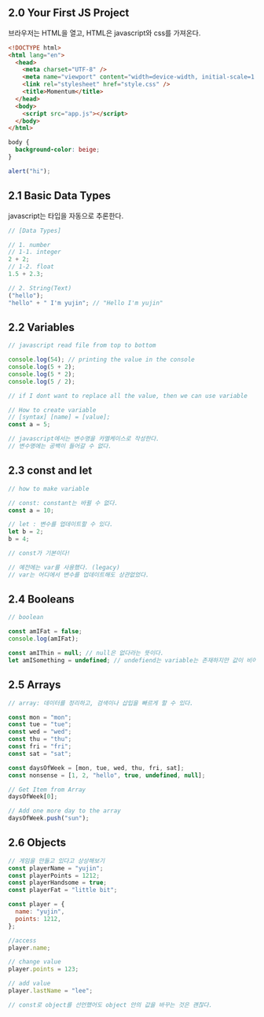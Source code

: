 ## **2.0 Your First JS Project**

브라우저는 HTML을 열고, HTML은 javascript와 css를 가져온다.

```html
<!DOCTYPE html>
<html lang="en">
  <head>
    <meta charset="UTF-8" />
    <meta name="viewport" content="width=device-width, initial-scale=1.0" />
    <link rel="stylesheet" href="style.css" />
    <title>Momentum</title>
  </head>
  <body>
    <script src="app.js"></script>
  </body>
</html>
```

```css
body {
  background-color: beige;
}
```

```jsx
alert("hi");
```

## **2.1 Basic Data Types**

javascript는 타입을 자동으로 추론한다.

```jsx
// [Data Types]

// 1. number
// 1-1. integer
2 + 2;
// 1-2. float
1.5 + 2.3;

// 2. String(Text)
("hello");
"hello" + " I'm yujin"; // "Hello I'm yujin"
```

## **2.2 Variables**

```jsx
// javascript read file from top to bottom

console.log(54); // printing the value in the console
console.log(5 + 2);
console.log(5 * 2);
console.log(5 / 2);

// if I dont want to replace all the value, then we can use variable

// How to create variable
// [syntax] [name] = [value];
const a = 5;

// javascript에서는 변수명을 카멜케이스로 작성한다.
// 변수명에는 공백이 들어갈 수 없다.
```

## **2.3 const and let**

```jsx
// how to make variable

// const: constant는 바뀔 수 없다.
const a = 10;

// let : 변수를 업데이트할 수 있다.
let b = 2;
b = 4;

// const가 기본이다!

// 예전에는 var를 사용했다. (legacy)
// var는 어디에서 변수를 업데이트해도 상관없었다.
```

## **2.4 Booleans**

```jsx
// boolean

const amIFat = false;
console.log(amIFat);

const amIThin = null; // null은 없다라는 뜻이다.
let amISomething = undefined; // undefiend는 variable는 존재하지만 값이 비어있다는 뜻이다.
```

## **2.5 Arrays**

```jsx
// array: 데이터를 정리하고, 검색이나 삽입을 빠르게 할 수 있다.

const mon = "mon";
const tue = "tue";
const wed = "wed";
const thu = "thu";
const fri = "fri";
const sat = "sat";

const daysOfWeek = [mon, tue, wed, thu, fri, sat];
const nonsense = [1, 2, "hello", true, undefined, null];

// Get Item from Array
daysOfWeek[0];

// Add one more day to the array
daysOfWeek.push("sun");
```

## **2.6 Objects**

```jsx
// 게임을 만들고 있다고 상상해보기
const playerName = "yujin";
const playerPoints = 1212;
const playerHandsome = true;
const playerFat = "little bit";

const player = {
  name: "yujin",
  points: 1212,
};

//access
player.name;

// change value
player.points = 123;

// add value
player.lastName = "lee";

// const로 object를 선언했어도 object 안의 값을 바꾸는 것은 괜찮다.
```
